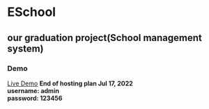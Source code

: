 # ESchool
## our graduation project(School management system)

### Demo
[Live Demo](http://qasemxcdfgh-001-site1.ftempurl.com/) **End of hosting plan Jul 17, 2022**\
**username: admin**\
**password: 123456**






